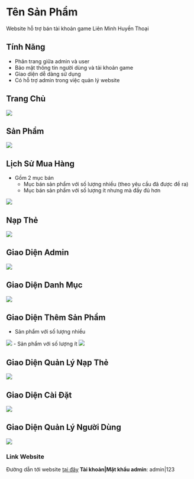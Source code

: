 # Tên Sản Phẩm
Website hỗ trợ bán tài khoản game Liên Minh Huyền Thoại

## Tính Năng
- Phân trang giữa admin và user
- Bảo mật thông tin người dùng và tải khoản game
- Giao diện dễ dàng sử dụng
- Có hỗ trợ admin trong việc quản lý website

## Trang Chủ
<img src="https://i.imgur.com/qE6sWKK.png">

## Sản Phẩm
<img src="https://i.imgur.com/BI0NSN0.png">

## Lịch Sử Mua Hàng
- Gồm 2 mục bán
  - Mục bán sản phẩm với số lượng nhiều (theo yêu cầu đã được đề ra)
  - Mục bán sản phẩm với số lượng ít nhưng mà đầy đủ hơn
<img src="https://i.imgur.com/TAZxsYj.png">

## Nạp Thẻ
<img src="https://imgur.com/eC8LUIv.png">

## Giao Diện Admin
<img src="https://i.imgur.com/YcjmlYK.png">

## Giao Diện Danh Mục
<img src="https://imgur.com/jSUlR7A.png">

## Giao Diện Thêm Sản Phẩm
- Sản phẩm với số lượng nhiều
<img src="https://imgur.com/t4auPsg.png">
- Sản phẩm với số lượng ít
<img src="https://imgur.com/rKVnnYq.png">

## Giao Diện Quản Lý Nạp Thẻ
<img src="https://imgur.com/E31BlOf.png">

## Giao Diện Cài Đặt
<img src="https://i.imgur.com/S2GaVgi.png">

## Giao Diện Quản Lý Người Dùng
<img src="https://imgur.com/6eFyVjr.png">

### Link Website
Đường dẫn tới website [tại đây](http://do-an-thiet-ke-website.unaux.com/?i=1)
**Tài khoản|Mật khẩu admin**: admin|123
